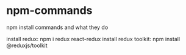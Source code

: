 # npm-commands
npm install commands and what they do


install redux: npm i redux react-redux
install redux toolkit: npm  install @reduxjs/toolkit
